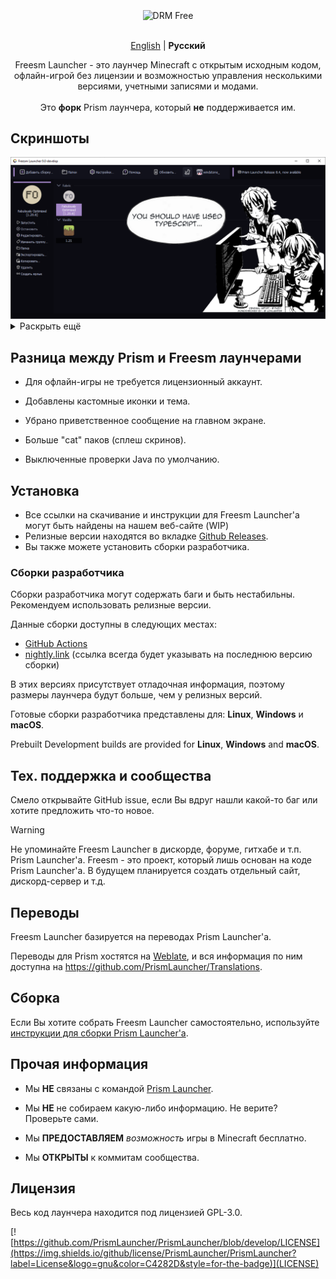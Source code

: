 <div align="center">
  <br />
  
  <div>
    <img align="center" alt="DRM Free" src="https://img.shields.io/badge/drm-free-d33?style=for-the-badge">
  </div>
  
  <br />

  <p>
    <a href="https://github.com/FreesmTeam/FreesmLauncher/blob/develop/README.md">English</a> | <strong>Русский</strong><br />
  </p>
  
  <p>
    Freesm Launcher - это лаунчер Minecraft с открытым исходным кодом, офлайн-игрой без лицензии и возможностью управления несколькими версиями, учетными записями и модами.<br />
    <br />Это <b>форк</b> Prism лаунчера, который <b>не</b> поддерживается им. <!-- isn't it good? :) -->
  </p>
</div>

## Скриншоты

<div align="center">
  <img src="docs/screenshots/freesmlauncher_home_screenshot.png">
</div>

<details>
<summary>Раскрыть ещё</summary>

<div align="center">
  <img src="docs/screenshots/freesmlauncher_settings_accounts_screenshot.png">
  <img src="docs/screenshots/freesmlauncher_instance_add_screenshot.png">
  <img src="docs/screenshots/freesmlauncher_instance_settings_screenshot.png">
  <img src="docs/screenshots/freesmlauncher_settings_theme_screenshot.png">
</div>

</details>

## Разница между Prism и Freesm лаунчерами

- Для офлайн-игры не требуется лицензионный аккаунт.

- Добавлены кастомные иконки и тема.

- Убрано приветственное сообщение на главном экране.

- Больше "cat" паков (сплеш скринов).

- Выключенные проверки Java по умолчанию.

## Установка

- Все ссылки на скачивание и инструкции для Freesm Launcher'а могут быть найдены на нашем веб-сайте (WIP)
- Релизные версии находятся во вкладке [Github Releases](https://github.com/FreesmTeam/FreesmLauncher/releases).
- Вы также можете установить сборки разработчика.

### Сборки разработчика

Сборки разработчика могут содержать баги и быть нестабильны. Рекомендуем использовать релизные версии.

Данные сборки доступны в следующих местах:

- [GitHub Actions](https://github.com/FreesmTeam/FreesmLauncher/actions)
- [nightly.link](https://nightly.link/FreesmTeam/FreesmLauncher/workflows/trigger_builds/develop) (ссылка всегда будет указывать на последнюю версию сборки)

В этих версиях присутствует отладочная информация, поэтому размеры лаунчера будут больше, чем у релизных версий.

Готовые сборки разработчика представлены для: **Linux**, **Windows** и **macOS**.

Prebuilt Development builds are provided for **Linux**, **Windows** and **macOS**.

## Тех. поддержка и сообщества

Смело открывайте GitHub issue, если Вы вдруг нашли какой-то баг или хотите предложить что-то новое.

> [!WARNING]
> Не упоминайте Freesm Launcher в дискорде, форуме, гитхабе и т.п. Prism Launcher'а. Freesm - это проект, который лишь основан на коде Prism Launcher'а. В будущем планируется создать отдельный сайт, дискорд-сервер и т.д.

## Переводы

Freesm Launcher базируется на переводах Prism Launcher'а.

Переводы для Prism хостятся на [Weblate](https://hosted.weblate.org/projects/prismlauncher/launcher/), и вся информация по ним доступна на <https://github.com/PrismLauncher/Translations>.

## Сборка

Если Вы хотите собрать Freesm Launcher самостоятельно, используйте [инструкции для сборки Prism Launcher'а](https://prismlauncher.org/wiki/development/build-instructions/).

## Прочая информация

- Мы **НЕ** связаны с командой [Prism Launcher](https://prismlauncher.org).

- Мы **НЕ** не собираем какую-либо информацию. Не верите? Проверьте сами.

- Мы **ПРЕДОСТАВЛЯЕМ** _возможность_ игры в Minecraft бесплатно.

- Мы **ОТКРЫТЫ** к коммитам сообщества.


## Лицензия

Весь код лаунчера находится под лицензией GPL-3.0.

[![https://github.com/PrismLauncher/PrismLauncher/blob/develop/LICENSE](https://img.shields.io/github/license/PrismLauncher/PrismLauncher?label=License&logo=gnu&color=C4282D&style=for-the-badge)](LICENSE)
